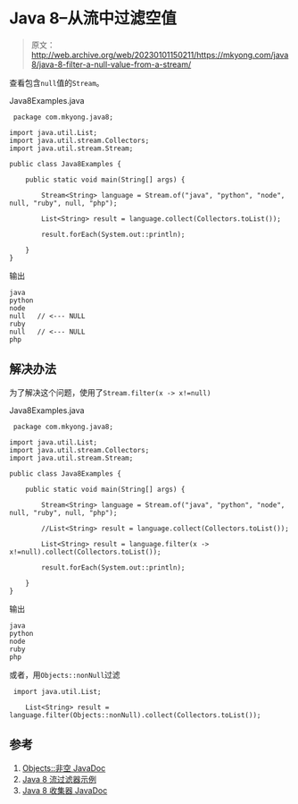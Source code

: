 # Java 8–从流中过滤空值

> 原文：<http://web.archive.org/web/20230101150211/https://mkyong.com/java8/java-8-filter-a-null-value-from-a-stream/>

查看包含`null`值的`Stream`。

Java8Examples.java

```
 package com.mkyong.java8;

import java.util.List;
import java.util.stream.Collectors;
import java.util.stream.Stream;

public class Java8Examples {

    public static void main(String[] args) {

        Stream<String> language = Stream.of("java", "python", "node", null, "ruby", null, "php");

        List<String> result = language.collect(Collectors.toList());

        result.forEach(System.out::println);

    }
} 
```

输出

```
java
python
node
null   // <--- NULL
ruby
null   // <--- NULL
php

```

## 解决办法

为了解决这个问题，使用了`Stream.filter(x -> x!=null)`

Java8Examples.java

```
 package com.mkyong.java8;

import java.util.List;
import java.util.stream.Collectors;
import java.util.stream.Stream;

public class Java8Examples {

    public static void main(String[] args) {

        Stream<String> language = Stream.of("java", "python", "node", null, "ruby", null, "php");

        //List<String> result = language.collect(Collectors.toList());

        List<String> result = language.filter(x -> x!=null).collect(Collectors.toList());

        result.forEach(System.out::println);

    }
} 
```

输出

```
java
python
node
ruby
php

```

或者，用`Objects::nonNull`过滤

```
 import java.util.List;

	List<String> result = language.filter(Objects::nonNull).collect(Collectors.toList()); 
```

## 参考

1.  [Objects::非空 JavaDoc](http://web.archive.org/web/20220204092020/https://docs.oracle.com/javase/8/docs/api/java/util/Objects.html#nonNull-java.lang.Object-)
2.  [Java 8 流过滤器示例](http://web.archive.org/web/20220204092020/https://www.mkyong.com/java8/java-8-streams-filter-examples/)
3.  [Java 8 收集器 JavaDoc](http://web.archive.org/web/20220204092020/https://docs.oracle.com/javase/8/docs/api/java/util/stream/Collectors.html)

<input type="hidden" id="mkyong-current-postId" value="14036">